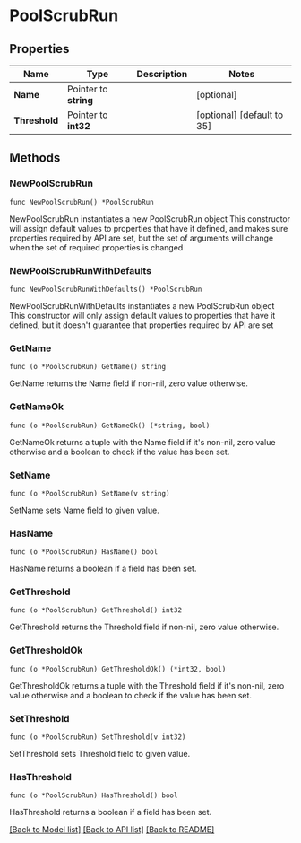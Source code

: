 # PoolScrubRun

## Properties

Name | Type | Description | Notes
------------ | ------------- | ------------- | -------------
**Name** | Pointer to **string** |  | [optional] 
**Threshold** | Pointer to **int32** |  | [optional] [default to 35]

## Methods

### NewPoolScrubRun

`func NewPoolScrubRun() *PoolScrubRun`

NewPoolScrubRun instantiates a new PoolScrubRun object
This constructor will assign default values to properties that have it defined,
and makes sure properties required by API are set, but the set of arguments
will change when the set of required properties is changed

### NewPoolScrubRunWithDefaults

`func NewPoolScrubRunWithDefaults() *PoolScrubRun`

NewPoolScrubRunWithDefaults instantiates a new PoolScrubRun object
This constructor will only assign default values to properties that have it defined,
but it doesn't guarantee that properties required by API are set

### GetName

`func (o *PoolScrubRun) GetName() string`

GetName returns the Name field if non-nil, zero value otherwise.

### GetNameOk

`func (o *PoolScrubRun) GetNameOk() (*string, bool)`

GetNameOk returns a tuple with the Name field if it's non-nil, zero value otherwise
and a boolean to check if the value has been set.

### SetName

`func (o *PoolScrubRun) SetName(v string)`

SetName sets Name field to given value.

### HasName

`func (o *PoolScrubRun) HasName() bool`

HasName returns a boolean if a field has been set.

### GetThreshold

`func (o *PoolScrubRun) GetThreshold() int32`

GetThreshold returns the Threshold field if non-nil, zero value otherwise.

### GetThresholdOk

`func (o *PoolScrubRun) GetThresholdOk() (*int32, bool)`

GetThresholdOk returns a tuple with the Threshold field if it's non-nil, zero value otherwise
and a boolean to check if the value has been set.

### SetThreshold

`func (o *PoolScrubRun) SetThreshold(v int32)`

SetThreshold sets Threshold field to given value.

### HasThreshold

`func (o *PoolScrubRun) HasThreshold() bool`

HasThreshold returns a boolean if a field has been set.


[[Back to Model list]](../README.md#documentation-for-models) [[Back to API list]](../README.md#documentation-for-api-endpoints) [[Back to README]](../README.md)


